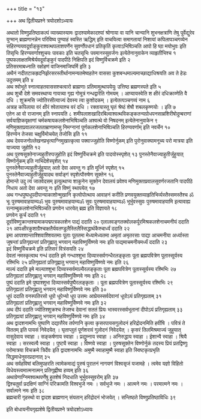 +++
title = "१३"

+++
अथ द्वितीयप्रश्ने त्रयोदशोऽध्यायः

अथातो विष्णुप्रतिष्ठाकल्पं व्याख्यास्यामः द्वादश्यामेकादश्यां श्रोणाया वा यानि चान्यानि शुभनक्षत्राणि तेषु पूर्वेद्युरेव युग्मान् ब्राह्मणानन्नेन परिविष्य पुण्याहं स्वस्ति ऋद्धिम् इति वाचयित्वा समागतायां निशायां कपिलापञ्चगव्येन सहिरण्ययवदूर्वाङ्कुराश्वत्थपलाशपर्णेन सुवर्णोपधानं प्रतिकृतिं कृत्वाऽभिषिञ्चति आपो हि ष्ठा मयोभुवः इति तिसृभिः हिरण्यवर्णाश्शुचयः पावकाः इति चतसृभिः पवमानस्सुवर्जनः इत्येतेनानुवाकेन व्याहृतीभिश्च १  
पुष्पफलाक्षतमिश्रेर्यवदूर्वाङ्कुरं पादपीठे निक्षिपति इदं विष्णुर्विचक्रमे इति २  
प्रतिसरमाबध्नाति रक्षोहणं वाजिनमाजिघर्मि इति ३  
अथैनं नदीतटाकह्रदनिर्झरसरस्तीर्थानामन्यतमेष्वहतेन वाससा कुशबन्धमाल्यमाच्छाद्याधिश्रयति अव ते हेडः उदुत्तमम् इति ४  
अथ श्वोभूते स्नात्वाहतवाससश्चत्वारो ब्राह्मणाः प्रतिमामुत्थापयेयुः उत्तिष्ठ ब्रह्मणस्पते इति ५  
अथ शुचौ देशे समवस्थाप्य गायत्र्या गृह्य गोमूत्रं गन्धद्वारेति गोमयम् । आप्यायस्वेति श क्षीरं दधिक्राव्णेति वै दधि । शुक्रमसि ज्योतिरसीत्याज्यं देवस्य त्वा कुशोदकम् । इत्येतत्पञ्चगव्यं नाम ६  
अत्राह कपिलाया वरं क्षीरं श्वेतायाश्च वरं दधि । रक्तायास्तु घृतं श्रेष्ठं शेषौ शबलकृष्णयोः । इति ७  
एतेन आ वो राजानम् इति स्नापयति ८
शमीपलाशखादिरबिल्वाश्वत्थविकङ्कतन्यग्रोधपनसाम्रशिरीषोदुम्बराणां सर्वयाज्ञिकवृक्षाणां चर्मकषायकलशेनाभिषिञ्चति अश्वत्थे वो निषदनम् इत्येतेनानुवाकेन ९  
मणिमुक्ताप्रवालरजतताम्राणामप्सु निमग्नानां पूर्णकलशेनाभिषिञ्चति हिरण्यवर्णाम् इति नवर्चेन १०  
हिरण्येन तेजसा चक्षुर्विमोचयेत् तेजोसि इति ११  
अथ देवयजनोल्लेखनप्रभृत्याग्निमुखात्कृत्वा पक्वाज्जुहोति विष्णोर्नुकम् इति पुरोनुवाक्यामनूच्य परो मात्रया इति याज्यया जुहोति १२  
अथ पुरुषसूक्तेनाज्यहुतीरुपजुहोति इदं विष्णुर्विचक्रमे इति पादयोस्स्पृशेत् १३
पुनस्तेनैवाज्याहुतीर्जुहुयात् विष्णोर्नुकम् इति नाभिदेशेस्पृशेत् १४  
पुनस्तेनैवाज्याहुतीर्जुहुयात् अतो देवा अवन्तु नः इति मूर्ध्नि स्पृशेत् १५  
पुनस्तेनैवाज्याहुतीर्जुहुयादथ सर्वाङ्गं स्पृशेत्पौरुषेण सूक्तेन १६  
होमान्ते उदु त्यं जातवेदसम् इत्युत्थाप्य शाकुनेन सूक्तेन देवालयं प्रवेश्य मणिमुक्ताप्रवालसुवर्णरजतानि पादपीठे निधाय अतो देवा अवन्तु नः इति विष्णुं स्थापयेत् १७  
अथ गन्धपुष्पधूपदीपान्याकाशोन्मुखानि कृत्वोपोत्थाय आवाहनं करीति प्रणवयुक्तव्याहृतिभिर्व्यस्तैस्समस्तैश्च ॐ भूः पुरुषमावाहयाम्यॐ भुवः पुरुषमावाहयाम्यॐ सुवः पुरुषमावाहयाम्यॐ भूर्भुवस्सुवः पुरुषमावाहयामि इत्यावाह्य रत्नाम्बुकलशेनाभिषिञ्चति प्रणवेन धारयेत् ब्रह्म इति विज्ञायते १८  
प्रणवेन कूर्चं ददाति १९  
दूर्वाविष्णुक्रान्तश्यामाकपद्मपत्रकलशेन पाद्यं ददाति २०
एलालवङ्गतक्वोलकर्पूरमिश्रकलशेनाचमनीयं ददाति २१
आपःक्षीरकुशाग्रैश्चाक्षतैर्यवतण्डुलैस्तिलैस्सिद्धार्थकैश्चार्ध्यं ददाति २२  
इमा आपश्शान्ताश्शिवाश्शिवतमाः पूताः पूततमा मेध्यामेध्यतमा अमृतां अमृतरसाः पाद्या आचमनीया अर्ध्यास्ता जुषन्तां प्रतिगृह्यन्तां प्रतिगृह्णातु भगवान् महाविष्णुर्विष्णवे नमः इति पाद्यमाचमनीयमर्ध्यं ददाति २३  
इदं विष्णुर्विचक्रमे इति प्रतिसरं वित्रंसयति २४  
देवतां नमस्कृत्वाथ गन्धं ददाति इमे गन्धाश्शुभा दिव्यास्सर्वगन्धैरलङ्कृताः पूता ब्रह्मपवित्रेण पूतास्सूर्यस्य रश्मिभिः २५
प्रतिगृह्यतां प्रतिगृह्णातु भगवान् महाविष्णुर्विष्णवे नमः इति २६  
माल्यं ददाति इमे माल्याश्शुभा दिव्यास्सर्वमाल्यैरलङ्कृताः पूता ब्रह्मपवित्रेण पूतास्सूर्यस्य रश्मिभिः २७  
प्रतिगृह्यतां प्रतिगृह्णातु भगवान् महाविष्णुर्विष्णवे नमः इति २८  
पुष्पं ददाति इमे पुष्पाश्शुभा दिव्यास्सर्वपुष्पैरलङ्कृताः । पूता ब्रह्मपवित्रेण पूतास्सूर्यस्य रश्मिभिः २९  
प्रतिगृह्यतां प्रतिगृह्णातु भगवान् महाविष्णुर्विष्णवे नमः इति ३०  
धूपं ददाति वनस्पतिरसो धूपो धूपेभ्यो धूप उत्तमः आघ्रेयस्सर्वदेवानां धूपोऽयं प्रतिगृह्यताम् ३१  
प्रतिगृह्यतां प्रतिगृह्णातु भगवान् महाविष्णुर्विष्णवे नमः इति ३२  
अथ दीपं ददाति ज्योतिश्शुक्रश्च तेजश्च देवानां सततं प्रियः भास्वरस्सर्वभूतानां दीपोऽयं प्रतिगृह्यताम् ३३  
प्रतिगृह्ययां प्रतिगृह्णातु भगवान् महविष्णुर्विष्णवे नमः इति ३४  
अथ द्वादशनामभिः पुष्पाणि दद्यात्तैरेव तर्पणानि कृत्वा कृसरपायसगुलोदनं हरिद्रोदनमिति हवींषि । पवित्रं ते विततम् इति पायसं निवेदयेत् । घृताप्लुतं पूर्णशरावं गुलोदनं निवेदयेत् । कृसरं तिलमिश्रमाज्यं जुहुयात् वासुदेवाय स्वाहा । सङ्कर्षणाय स्वाहा । प्रद्युम्नाय स्वाहा । अनिरुद्धाय स्वाहा । ईशान्यै स्वाहा । श्रियै स्वाहा । सरस्वत्यै स्वाहा । पुष्ट्यै स्वाहा । विष्णवे स्वाहा । पुरुषसूक्तेन विष्णोर्नुकं तदस्य प्रियं प्रतद्विष्णुः परोमात्रया विचक्रमे त्रिर्देवः इति द्वादशनामभिः अमुष्मै स्वाहामुष्मै स्वाहा इति स्विष्टकृत्प्रभृति सिद्धमाधेनुवरप्रदानात् ३५  
अथ सर्वहविषां बलिमुपहरति त्वामेकमाद्यं पुरुषं पुरातनं नागयणं विश्वसृजं यजामहे । त्वमेव यज्ञो विहितो विधेयस्त्वमात्मनात्मन् प्रतिगृह्णीष्व हव्यम् इति ३६  
अथाग्रेणाग्निमश्वत्थपर्णेषु हुतशेषं निदधाति भूर्भुवस्सुवरोम् इति ३७  
द्विश्चतुर्वा प्रदक्षिणं साग्निं परिक्रामति विश्वभुजे नमः । सर्वभुजे नमः । आत्मने नमः । परमात्मने नमः । सर्वात्मने नमः इति ३८  
ब्रह्मचारी गृहस्थो वा द्वादश ब्राह्मणान् संयतान् हरिद्रोदनं भोजयेत् । सन्तिष्ठते विष्णुप्रतिष्ठाविधिः ३९  

इति बोधायनीयगृह्यशेषे द्वितीयप्रश्ने त्रयोदशोऽध्यायः
